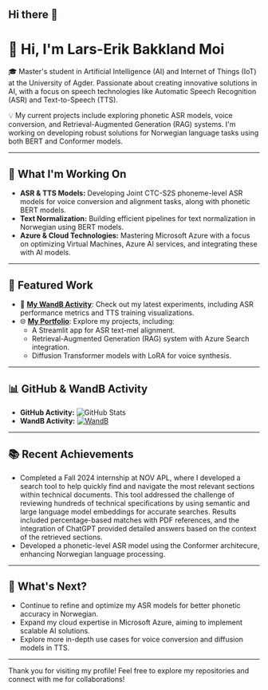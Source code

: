 ## Hi there 👋

# 👋 Hi, I'm Lars-Erik Bakkland Moi

🎓 Master's student in Artificial Intelligence (AI) and Internet of Things (IoT) at the University of Agder. Passionate about creating innovative solutions in AI, with a focus on speech technologies like Automatic Speech Recognition (ASR) and Text-to-Speech (TTS).

💡 My current projects include exploring phonetic ASR models, voice conversion, and Retrieval-Augmented Generation (RAG) systems. I'm working on developing robust solutions for Norwegian language tasks using both BERT and Conformer models.

---

## 🔭 What I'm Working On

- **ASR & TTS Models:** Developing Joint CTC-S2S phoneme-level ASR models for voice conversion and alignment tasks, along with phonetic BERT models.
- **Text Normalization:** Building efficient pipelines for text normalization in Norwegian using BERT models.
- **Azure & Cloud Technologies:** Mastering Microsoft Azure with a focus on optimizing Virtual Machines, Azure AI services, and integrating these with AI models.

---

## 🌟 Featured Work

- 🧪 **[My WandB Activity](https://wandb.ai/your_username)**: Check out my latest experiments, including ASR performance metrics and TTS training visualizations.
- 🌐 **[My Portfolio](https://github.com/your_username)**: Explore my projects, including:
  - A Streamlit app for ASR text-mel alignment.
  - Retrieval-Augmented Generation (RAG) system with Azure Search integration.
  - Diffusion Transformer models with LoRA for voice synthesis.

---

## 📊 GitHub & WandB Activity

- **GitHub Activity:** ![GitHub Stats](https://github-readme-stats.vercel.app/api?username=lemoi18&show_icons=true&theme=radical)
- **WandB Activity:** [![WandB](https://api.wandb.ai/links/lemoi18/your_project_name.svg)](https://wandb.ai/lemoi18)

---

## 📚 Recent Achievements

- Completed a Fall 2024 internship at NOV APL, where I developed a search tool to help quickly find and navigate the most relevant sections within technical documents. This tool addressed the challenge of reviewing hundreds of technical specifications by using semantic and large language model embeddings for accurate searches. Results included percentage-based matches with PDF references, and the integration of ChatGPT provided detailed answers based on the context of the retrieved sections.
- Developed a phonetic-level ASR model using the Conformer architecure, enhancing Norwegian language processing.
---

## 📅 What's Next?

- Continue to refine and optimize my ASR models for better phonetic accuracy in Norwegian.
- Expand my cloud expertise in Microsoft Azure, aiming to implement scalable AI solutions.
- Explore more in-depth use cases for voice conversion and diffusion models in TTS.

---

Thank you for visiting my profile! Feel free to explore my repositories and connect with me for collaborations!



<!--
**lemoi18/lemoi18** is a ✨ _special_ ✨ repository because its `README.md` (this file) appears on your GitHub profile.

Here are some ideas to get you started:

- 🔭 I’m currently working on ...
- 🌱 I’m currently learning ...
- 👯 I’m looking to collaborate on ...
- 🤔 I’m looking for help with ...
- 💬 Ask me about ...
- 📫 How to reach me: ...
- 😄 Pronouns: ...
- ⚡ Fun fact: ...
-->
